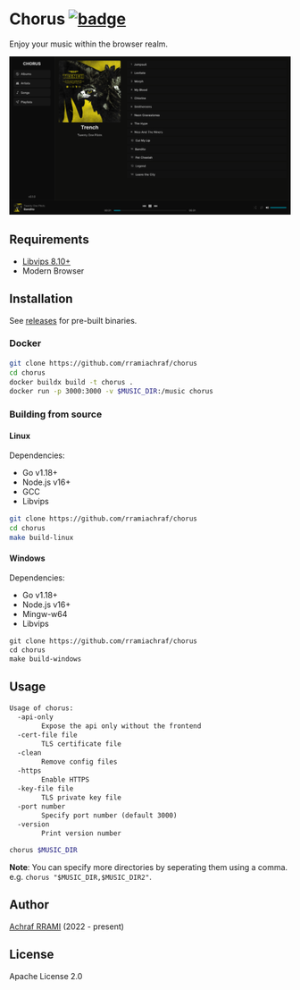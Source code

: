 # Chorus [![badge](https://github.com/rramiachraf/chorus/actions/workflows/main.yml/badge.svg)](https://github.com/rramiachraf/chorus/actions/workflows/main.yml)
Enjoy your music within the browser realm.

![Screenshot](https://raw.githubusercontent.com/rramiachraf/chorus/main/screenshot.png)

## Requirements
- [Libvips 8.10+](https://github.com/libvips/libvips)
- Modern Browser

## Installation
See [releases](https://github.com/rramiachraf/chorus/releases) for pre-built binaries.

### Docker
```bash
git clone https://github.com/rramiachraf/chorus
cd chorus
docker buildx build -t chorus .
docker run -p 3000:3000 -v $MUSIC_DIR:/music chorus
```

### Building from source
#### Linux
Dependencies:

- Go v1.18+
- Node.js v16+
- GCC
- Libvips
 
```bash
git clone https://github.com/rramiachraf/chorus
cd chorus
make build-linux
```

#### Windows
Dependencies:

- Go v1.18+
- Node.js v16+
- Mingw-w64
- Libvips
 
```
git clone https://github.com/rramiachraf/chorus
cd chorus
make build-windows
```

## Usage
```
Usage of chorus:
  -api-only
    	Expose the api only without the frontend
  -cert-file file
    	TLS certificate file
  -clean
    	Remove config files
  -https
    	Enable HTTPS
  -key-file file
    	TLS private key file
  -port number
    	Specify port number (default 3000)
  -version
    	Print version number
```
```bash
chorus $MUSIC_DIR
```
**Note**: You can specify more directories by seperating them using a comma.
e.g. `chorus "$MUSIC_DIR,$MUSIC_DIR2"`.

## Author
[Achraf RRAMI](https://github.com/rramiachraf) (2022 - present)

## License
Apache License 2.0
